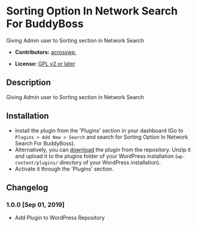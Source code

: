 # Sorting Option In Network Search For BuddyBoss #

Giving Admin user to Sorting section in Network Search


* **Contributors:** [acrosswp](http://profiles.wordpress.org/acrosswp),


* **License:** [GPL v2 or later]( http://www.gnu.org/licenses/gpl-2.0.html)

## Description ##

Giving Admin user to Sorting section in Network Search

## Installation ##

* Install the plugin from the 'Plugins' section in your dashboard (Go to `Plugins > Add New > Search` and search for Sorting Option In Network Search For BuddyBoss).
* Alternatively, you can [download](http://downloads.wordpress.org/plugin/sorting-option-in-network-search-for-buddyboss.zip "Download Sorting Option In Network Search For BuddyBoss") the plugin from the repository. Unzip it and upload it to the plugins folder of your WordPress installation (`wp-content/plugins/` directory of your WordPress installation).
* Activate it through the 'Plugins' section.

## Changelog ##

### 1.0.0 [Sep 01, 2019] ###
   * Add Plugin to WordPress Repository